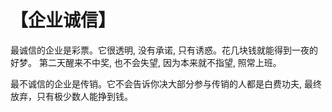 # 【企业诚信】

最诚信的企业是彩票。它很透明, 没有承诺, 只有诱惑。花几块钱就能得到一夜的好梦。
第二天醒来不中奖, 也不会失望, 因为本来就不指望, 照常上班。

最不诚信的企业是传销。它不会告诉你决大部分参与传销的人都是白费功夫, 最终放弃，只有极少数人能挣到钱。
